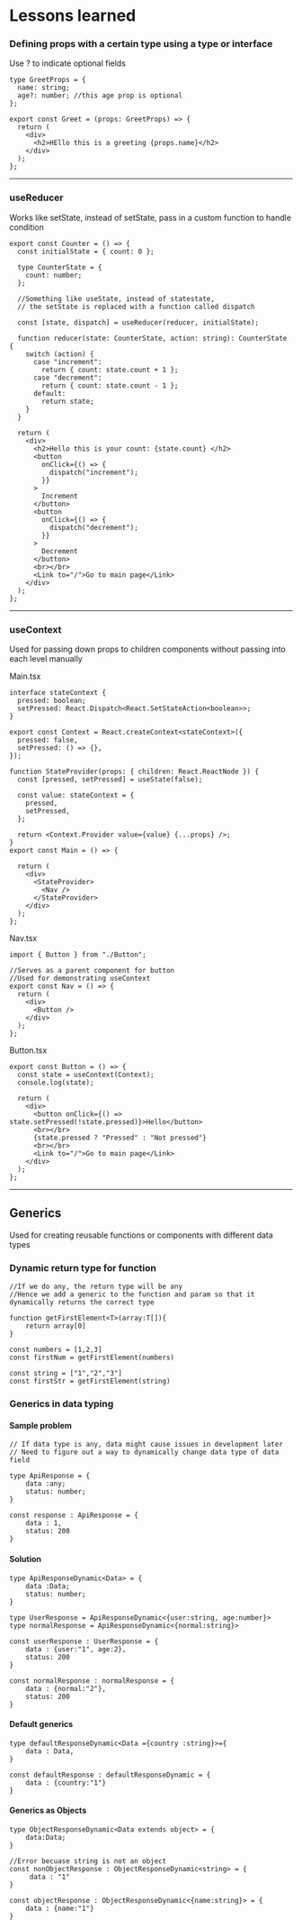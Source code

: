 # Lessons learned

### Defining props with a certain type using a type or interface
Use ? to indicate optional fields
```
type GreetProps = {
  name: string;
  age?: number; //this age prop is optional
};

export const Greet = (props: GreetProps) => {
  return (
    <div>
      <h2>HEllo this is a greeting {props.name}</h2>
    </div>
  );
};
```
----------------
### useReducer 
Works like setState, instead of setState, pass in a custom function to handle condition 
```
export const Counter = () => {
  const initialState = { count: 0 };

  type CounterState = {
    count: number;
  };

  //Something like useState, instead of statestate,
  // the setState is replaced with a function called dispatch

  const [state, dispatch] = useReducer(reducer, initialState);

  function reducer(state: CounterState, action: string): CounterState {
    switch (action) {
      case "increment":
        return { count: state.count + 1 };
      case "decrement":
        return { count: state.count - 1 };
      default:
        return state;
    }
  }

  return (
    <div>
      <h2>Hello this is your count: {state.count} </h2>
      <button
        onClick={() => {
          dispatch("increment");
        }}
      >
        Increment
      </button>
      <button
        onClick={() => {
          dispatch("decrement");
        }}
      >
        Decrement
      </button>
      <br></br>
      <Link to="/">Go to main page</Link>
    </div>
  );
};

  ```
----
### useContext
Used for passing down props to children components without passing into each level manually

Main.tsx
```
interface stateContext {
  pressed: boolean;
  setPressed: React.Dispatch<React.SetStateAction<boolean>>;
}

export const Context = React.createContext<stateContext>({
  pressed: false,
  setPressed: () => {},
});

function StateProvider(props: { children: React.ReactNode }) {
  const [pressed, setPressed] = useState(false);

  const value: stateContext = {
    pressed,
    setPressed,
  };

  return <Context.Provider value={value} {...props} />;
}
export const Main = () => {

  return (
    <div>
      <StateProvider>
        <Nav />
      </StateProvider>
    </div>
  );
};
```

Nav.tsx
```
import { Button } from "./Button";

//Serves as a parent component for button
//Used for demonstrating useContext
export const Nav = () => {
  return (
    <div>
      <Button />
    </div>
  );
};
```

Button.tsx
```
export const Button = () => {
  const state = useContext(Context);
  console.log(state);

  return (
    <div>
      <button onClick={() => state.setPressed(!state.pressed)}>Hello</button>
      <br></br>
      {state.pressed ? "Pressed" : "Not pressed"}
      <br></br>
      <Link to="/">Go to main page</Link>
    </div>
  );
};
```
----
## Generics
Used for creating reusable functions or components with different data types

### Dynamic return type for function
```
//If we do any, the return type will be any
//Hence we add a generic to the function and param so that it dynamically returns the correct type

function getFirstElement<T>(array:T[]){
    return array[0]
}

const numbers = [1,2,3]
const firstNum = getFirstElement(numbers)

const string = ["1","2","3"]
const firstStr = getFirstElement(string)
```

### Generics in data typing

#### Sample problem
```
// If data type is any, data might cause issues in development later
// Need to figure out a way to dynamically change data type of data field

type ApiResponse = {
    data :any;
    status: number;
}

const response : ApiResponse = {
    data : 1,
    status: 200
}
```

#### Solution
```
type ApiResponseDynamic<Data> = {
    data :Data;
    status: number;
}

type UserResponse = ApiResponseDynamic<{user:string, age:number}>
type normalResponse = ApiResponseDynamic<{normal:string}>

const userResponse : UserResponse = {
    data : {user:"1", age:2},
    status: 200
}

const normalResponse : normalResponse = {
    data : {normal:"2"},
    status: 200
}  
 ```

#### Default generics
```
type defaultResponseDynamic<Data ={country :string}>={
    data : Data,
}

const defaultResponse : defaultResponseDynamic = {
    data : {country:"1"}
}
```

#### Generics as Objects
```
type ObjectResponseDynamic<Data extends object> = {
    data:Data;
}

//Error becuase string is not an object
const nonObjectResponse : ObjectResponseDynamic<string> = {
     data : "1"
}

const objectResponse : ObjectResponseDynamic<{name:string}> = {
    data : {name:"1"}
}
```

